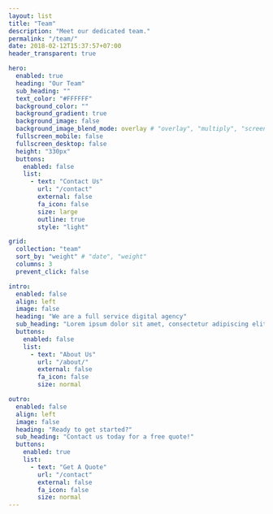 ```yaml
---
layout: list
title: "Team"
description: "Meet our dedicated team."
permalink: "/team/"
date: 2018-02-12T15:37:57+07:00
header_transparent: true

hero:
  enabled: true
  heading: "Our Team"
  sub_heading: ""
  text_color: "#FFFFFF"
  background_color: ""
  background_gradient: true
  background_image: false
  background_image_blend_mode: overlay # "overlay", "multiply", "screen"
  fullscreen_mobile: false
  fullscreen_desktop: false
  height: "330px"
  buttons:
    enabled: false
    list:
      - text: "Contact Us"
        url: "/contact"
        external: false
        fa_icon: false
        size: large
        outline: true
        style: "light"

grid:
  collection: "team"
  sort_by: "weight" # "date", "weight"
  columns: 3
  prevent_click: false

intro:
  enabled: false
  align: left
  image: false
  heading: "We are a full service digital agency"
  sub_heading: "Lorem ipsum dolor sit amet, consectetur adipiscing elit. Ut eget sapien in elit semper accumsan. Pellentesque accumsan ut tortor eu varius. Sed id tincidunt massa, ut egestas orci."
  buttons:
    enabled: false
    list:
      - text: "About Us"
        url: "/about/"
        external: false
        fa_icon: false
        size: normal

outro:
  enabled: false
  align: left
  image: false
  heading: "Ready to get started?"
  sub_heading: "Contact us today for a free quote!"
  buttons:
    enabled: true
    list:
      - text: "Get A Quote"
        url: "/contact"
        external: false
        fa_icon: false
        size: normal
---
```

